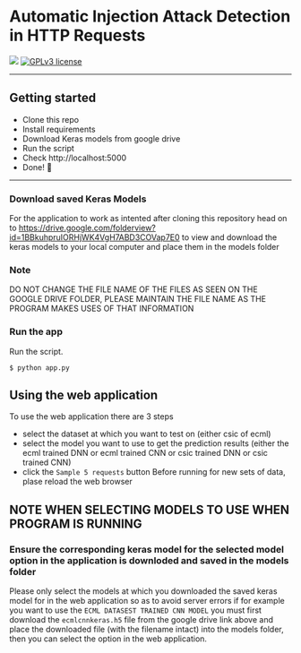 # Automatic Injection Attack Detection in HTTP Requests

[![](https://img.shields.io/badge/python-2.7%2C%203.5%2B-green.svg)]()
[![GPLv3 license](https://img.shields.io/badge/License-GPLv3-blue.svg)](http://perso.crans.org/besson/LICENSE.html)


------------------

## Getting started

- Clone this repo 
- Install requirements
- Download Keras models from google drive
- Run the script
- Check http://localhost:5000
- Done! :tada:

------------------

### Download saved Keras Models

For the application to work as intented after cloning this repository head on to 
https://drive.google.com/folderview?id=1BBkuhpruIORHjWK4VgH7ABD3COVap7E0
to view and download the keras models to your local computer and place them in the models folder
### Note
DO NOT CHANGE THE FILE NAME OF THE FILES AS SEEN ON THE GOOGLE DRIVE FOLDER, PLEASE MAINTAIN THE FILE NAME AS THE
PROGRAM MAKES USES OF THAT INFORMATION

### Run the app

Run the script.
```
$ python app.py
```
## Using the web application
To use the web application there are 3 steps
- select the dataset at which you want to test on (either csic of ecml)
- select the model you want to use to get the prediction results (either the ecml trained DNN or ecml trained CNN or csic trained DNN or csic trained CNN)
- click the `Sample 5 requests` button
Before running for new sets of data, plase reload the web browser

## NOTE WHEN SELECTING MODELS TO USE WHEN PROGRAM IS RUNNING
### Ensure the corresponding keras model for the selected model option in the application is downloded and saved in the models folder
Please only select the models at which you downloaded the saved keras model for in the web application so as to avoid server errors
if for example you want to use the  `ECML DATASEST TRAINED CNN MODEL` you must first download the `ecmlcnnkeras.h5` file from the google drive link above and place the downloaded file (with the filename intact) into the models folder, then you can select the option in the web application.
